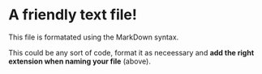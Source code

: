 # A friendly text file!

This file is formatated using the MarkDown syntax.

This could be any sort of code, format it as neceessary and 
**add the right extension when naming your file** (above).
